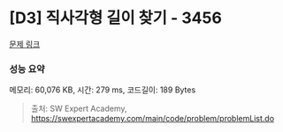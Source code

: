 # [D3] 직사각형 길이 찾기 - 3456 

[문제 링크](https://swexpertacademy.com/main/code/problem/problemDetail.do?contestProbId=AWFPmsqqALwDFAV0) 

### 성능 요약

메모리: 60,076 KB, 시간: 279 ms, 코드길이: 189 Bytes



> 출처: SW Expert Academy, https://swexpertacademy.com/main/code/problem/problemList.do